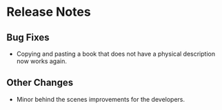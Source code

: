# Release Notes

## Bug Fixes

- Copying and pasting a book that does not have a physical description now works again.

## Other Changes

- Minor behind the scenes improvements for the developers.
